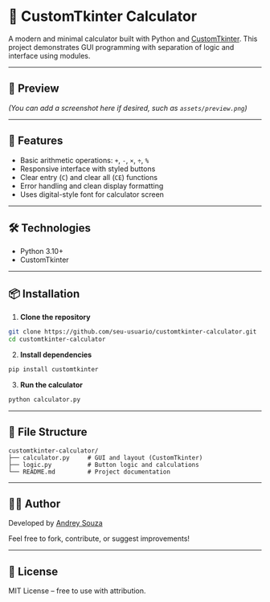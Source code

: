 
# 🧮 CustomTkinter Calculator

A modern and minimal calculator built with Python and [CustomTkinter](https://github.com/TomSchimansky/CustomTkinter). This project demonstrates GUI programming with separation of logic and interface using modules.

---

## 📸 Preview

*(You can add a screenshot here if desired, such as `assets/preview.png`)*

---

## 🚀 Features

- Basic arithmetic operations: `+`, `-`, `×`, `÷`, `%`
- Responsive interface with styled buttons
- Clear entry (`C`) and clear all (`CE`) functions
- Error handling and clean display formatting
- Uses digital-style font for calculator screen

---

## 🛠️ Technologies

- Python 3.10+
- CustomTkinter

---

## 📦 Installation

1. **Clone the repository**

```bash
git clone https://github.com/seu-usuario/customtkinter-calculator.git
cd customtkinter-calculator
```

2. **Install dependencies**

```bash
pip install customtkinter
```

3. **Run the calculator**

```bash
python calculator.py
```

---

## 🧾 File Structure

```
customtkinter-calculator/
├── calculator.py     # GUI and layout (CustomTkinter)
├── logic.py          # Button logic and calculations
└── README.md         # Project documentation
```

---

## 👨‍💻 Author

Developed by [Andrey Souza](https://github.com/DreyESSouza)

Feel free to fork, contribute, or suggest improvements!

---

## 📄 License

MIT License – free to use with attribution.
